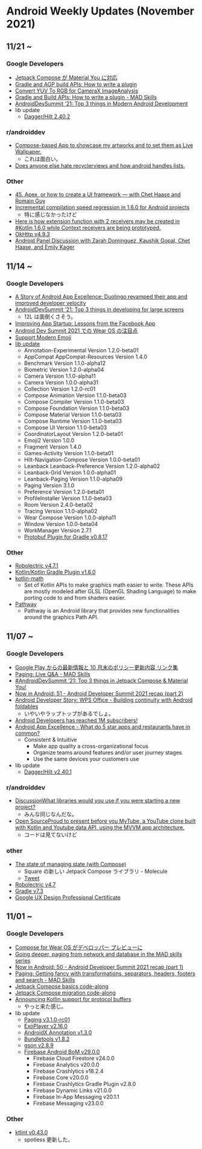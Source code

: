 # Android Weekly Updates (November 2021)

## 11/21 ~

### Google Developers

- [Jetpack Compose が Material You に対応](https://android-developers-jp.googleblog.com/2021/11/ads21-compose-material-you.html?m=1&s=03)
- [Gradle and AGP build APIs: How to write a plugin](https://medium.com/androiddevelopers/gradle-and-agp-build-apis-how-to-write-a-plugin-1695b590e4ec)
- [Convert YUV To RGB for CameraX ImageAnalysis](https://medium.com/androiddevelopers/convert-yuv-to-rgb-for-camerax-imageanalysis-6c627f3a0292)
- [Gradle and Build APIs: How to write a plugin - MAD Skills](https://www.youtube.com/watch?v=LPzBVtwGxlo)
- [AndroidDevSummit ‘21: Top 3 things in Modern Android Development](https://www.youtube.com/watch?v=ENYorR3u6Eo)
- lib update
  - [Dagger/Hilt 2.40.2](https://github.com/google/dagger/releases)

### r/androiddev

- [Compose-based App to showcase my artworks and to set them as Live Wallpaper.](https://www.reddit.com/r/androiddev/comments/qywwgg/composebased_app_to_showcase_my_artworks_and_to/)
  - これは面白い。
- [Does anyone else hate recyclerviews and how android handles lists.](https://www.reddit.com/r/androiddev/comments/qy2vg2/does_anyone_else_hate_recyclerviews_and_how/)

### Other

- [45. Apex, or how to create a UI framework — with Chet Haase and Romain Guy](https://www.youtube.com/watch?v=KF_s62vEPGY)
- [Incremental compilation speed regression in 1.6.0 for Android projects](https://youtrack.jetbrains.com/issue/KT-49910)
  - 特に感じなかったけど
- [Here is how extension function with 2 receivers may be created in #Kotlin 1.6.0 while Context receivers are being prototyped.](https://twitter.com/qwert2603/status/1464576621994725387)
- [OkHttp v4.9.3](https://github.com/square/okhttp/blob/master/CHANGELOG.md)
- [Android Panel Discussion with Zarah Dominguez, Kaushik Gopal, Chet Haase, and Emily Kager](https://www.youtube.com/watch?v=zzgFrNopu40)

## 11/14 ~

### Google Developers

- [A Story of Android App Excellence: Duolingo revamped their app and improved developer velocity](https://www.youtube.com/watch?v=8x7Lu3_wK-o)
- [AndroidDevSummit ‘21: Top 3 things in developing for large screens](https://www.youtube.com/watch?v=50mqKT9n15U)
  - 12L は面倒くさそう。
- [Improving App Startup: Lessons from the Facebook App](https://android-developers.googleblog.com/2021/11/improving-app-startup-facebook-app.html)
- [Android Dev Summit 2021 での Wear OS の注目点](https://android-developers-jp.googleblog.com/2021/11/wearos-at-ads-21.html)
- [Support Modern Emoji](https://medium.com/androiddevelopers/support-modern-emoji-99f6dea8e57f)
- [lib update](https://developer.android.com/jetpack/androidx/versions/all-channel#november_17_2021)
  - Annotation-Experimental Version 1.2.0-beta01
  - AppCompat AppCompat-Resources Version 1.4.0
  - Benchmark Version 1.1.0-alpha12
  - Biometric Version 1.2.0-alpha04
  - Camera Version 1.1.0-alpha11
  - Camera Version 1.0.0-alpha31
  - Collection Version 1.2.0-rc01
  - Compose Animation Version 1.1.0-beta03
  - Compose Compiler Version 1.1.0-beta03
  - Compose Foundation Version 1.1.0-beta03
  - Compose Material Version 1.1.0-beta03
  - Compose Runtime Version 1.1.0-beta03
  - Compose UI Version 1.1.0-beta03
  - CoordinatorLayout Version 1.2.0-beta01
  - Emoji2 Version 1.0.0
  - Fragment Version 1.4.0
  - Games-Activity Version 1.1.0-beta01
  - Hilt-Navigation-Compose Version 1.0.0-beta01
  - Leanback Leanback-Preference Version 1.2.0-alpha02
  - Leanback-Grid Version 1.0.0-alpha01
  - Leanback-Paging Version 1.1.0-alpha09
  - Paging Version 3.1.0
  - Preference Version 1.2.0-beta01
  - ProfileInstaller Version 1.1.0-beta03
  - Room Version 2.4.0-beta02
  - Tracing Version 1.1.0-alpha02
  - Wear Compose Version 1.0.0-alpha11
  - Window Version 1.0.0-beta04
  - WorkManager Version 2.7.1
  - [Protobuf Plugin for Gradle v0.8.17](https://github.com/google/protobuf-gradle-plugin/releases)

### Other

- [Robolectric v4.7.1](https://github.com/robolectric/robolectric/releases)
- [Kotlin/Kotlin Gradle Plugin v1.6.0](https://github.com/JetBrains/kotlin)
- [kotlin-math](https://github.com/romainguy/kotlin-math)
  - Set of Kotlin APIs to make graphics math easier to write. These APIs are mostly modeled after GLSL (OpenGL Shading Language) to make porting code to and from shaders easier.
- [Pathway](https://github.com/romainguy/pathway)
  - Pathway is an Android library that provides new functionalities around the graphics Path API.

## 11/07 ~

### Google Developers

- [Google Play からの最新情報と 10 月末のポリシー更新内容 リンク集](https://developersonair.withgoogle.com/events/policy2021-3/resources)
- [Paging: Live Q&A - MAD Skills](https://www.youtube.com/watch?v=8i6vrlbIVCc)
- [#AndroidDevSummit ‘21: Top 3 things in Jetpack Compose & Material You!](https://www.youtube.com/watch?v=4R8-ggukUls)
- [Now in Android: 51 - Android Developer Summit 2021 recap (part 2)](https://www.youtube.com/watch?v=cR3e_dhy-sQ)
- [Android Developer Story: WPS Office - Building continuity with Android foldables](https://www.youtube.com/watch?v=yq34wQyEDEk)
  - いやいやラップトップがあるでしょ。
- [Android Developers has reached 1M subscribers!](https://www.youtube.com/watch?v=-fJ6poHQrjM)
- [Android App Excellence - What do 5 star apps and restaurants have in common?](https://www.youtube.com/watch?v=aM0-OqsGgjc)
  - Consistent & Intuitive
    - Make app quality a cross-organizational focus
    - Organize teams around features and/or user journey stages
    - Use the same devices your customers use
- lib update
  - [Dagger/Hilt v2.40.1](https://github.com/google/dagger/releases)

### r/androiddev

- [DiscussionWhat libraries would you use if you were starting a new project?](https://www.reddit.com/r/androiddev/comments/qq56y1/what_libraries_would_you_use_if_you_were_starting/)
  - みんな同じなんだな。
- [Open SourceProud to present before you MyTube, a YouTube clone built with Kotlin and Youtube data API, using the MVVM app architecture.](https://www.reddit.com/r/androiddev/comments/qoogh2/proud_to_present_before_you_mytube_a_youtube/)
  - コードは見てないけど

### other

- [The state of managing state (with Compose)
](https://code.cash.app/the-state-of-managing-state-with-compose)
  - Square の新しい Jetpack Compose ライブラリ - Molecule
  - [Tweet](https://twitter.com/JakeWharton/status/1458850089850617861)
- [Robolectric v4.7](https://github.com/robolectric/robolectric/releases)
- [Gradle v7.3](https://gradle.org/releases/)
- [Google UX Design Professional Certificate](https://www.coursera.org/professional-certificates/google-ux-design)

## 11/01 ~

### Google Developers

- [Compose for Wear OS がデベロッパー プレビューに](https://android-developers-jp.googleblog.com/2021/11/compose-for-wear-os-now-in-developer.html)
- [Going deeper, paging from network and database in the MAD skills series](https://medium.com/androiddevelopers/going-deeper-paging-from-network-and-database-in-the-mad-skills-series-9c98250b246b)
- [Now in Android: 50 - Android Developer Summit 2021 recap (part 1)](https://www.youtube.com/watch?v=0puqoQ-9kB4)
- [Paging: Getting fancy with transformations, separators, headers, footers and search - MAD Skills](https://www.youtube.com/watch?v=ZARz0pjm5YM)
- [Jetpack Compose basics code-along](https://www.youtube.com/watch?v=k3jvNqj4m08)
- [Jetpack Compose migration code-along](https://www.youtube.com/watch?v=wg4NHmxJ78g)
- [Announcing Kotlin support for protocol buffers](https://developers.googleblog.com/2021/11/announcing-kotlin-support-for-protocol.html)
  - やっと来た感じ。
- lib update
  - [Paging v3.1.0-rc01](https://developer.android.com/jetpack/androidx/releases/paging#3.1.0-rc01)
  - [ExoPlayer v2.16.0](https://github.com/google/ExoPlayer/blob/release-v2/RELEASENOTES.md)
  - [AndroidX Annotation v1.3.0](https://developer.android.com/jetpack/androidx/releases/annotation)
  - [Bundletools v1.8.2](https://github.com/google/bundletool/releases)
  - [gson v2.8.9](https://github.com/google/gson/blob/master/CHANGELOG.md)
  - [Firebase Android BoM v29.0.0](https://firebase.google.com/support/release-notes/android)
    - Firebase Cloud Firestore v24.0.0
    - Firebase Analytics v20.0.0
    - Firebase Crashlytics v18.2.4
    - Firebase Core v20.0.0
    - Firebase Crashlytics Gradle Plugin v2.8.0
    - Firebase Dynamic Links v21.0.0
    - Firebase In-App Messaging v20.1.1
    - Firebase Messaging v23.0.0
  
### Other

- [ktlint v0.43.0](https://github.com/pinterest/ktlint/blob/master/CHANGELOG.md)
  - spotless 更新した。
